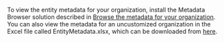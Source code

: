 To view the entity metadata for your organization, install the Metadata Browser solution described in [Browse the metadata for your organization](../developer/browse-your-metadata.md). You can also view the metadata for an uncustomized organization in the Excel file called EntityMetadata.xlsx, which can be downloaded from [here](https://go.microsoft.com/fwlink/?linkid=859238).
